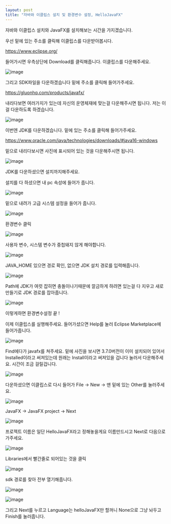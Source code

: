 ```yaml
---
layout: post
title: "자바와 이클립스 설치 및 환경변수 설정, HelloJavaFX"
---
```

자바와 이클립스 설치와 JavaFX를 설치해보는 시간을 가지겠습니다.

우선 밑에 있는 주소를 클릭해 이클립스를 다운받아봅시다.

https://www.eclipse.org/

들어가시면 우측상단에 Download를 클릭해줍니다. 이클립스를 다운해주세요.

![image](https://user-images.githubusercontent.com/88480302/134803595-a6dc28ae-4124-4a05-9240-71d23de7d2c7.png)

그리고 SDK파일을 다운하겠습니다 밑에 주소를 클릭해 들어가주세요.

https://gluonhq.com/products/javafx/

내리다보면 여러가지가 있는데 자신의 운영체재에 맞는걸 다운해주시면 됩니다. 저는 이걸 다운하도록 하겠습니다.

![image](https://user-images.githubusercontent.com/88480302/134800162-3df98384-2873-4200-aa9a-d0828fdd30e4.png)

이번엔 JDK를 다운하겠습니다. 밑에 있는 주소를 클릭해 들어가주세요.

https://www.oracle.com/java/technologies/downloads/#java16-windows

밑으로 내리다보시면 사진에 표시되어 있는 것을 다운해주시면 됩니다.

![image](https://user-images.githubusercontent.com/88480302/134801502-e243493d-3e4b-4478-a31a-0e460dd10d78.png)

JDK를 다운하셨으면 설치까지해주세요.

설치를 다 하셨으면 내 pc 속성에 들어가 줍니다.

![image](https://user-images.githubusercontent.com/88480302/134802180-0f11aa97-9ec5-4c4a-8453-322e264d04f4.png)

밑으로 내려가 고급 시스템 설정을 들어가 줍니다.

![image](https://user-images.githubusercontent.com/88480302/134802231-657f9a32-211d-495f-a12a-22a9cc2a6c9c.png)

환경변수 클릭

![image](https://user-images.githubusercontent.com/88480302/134802269-993d6286-400d-42b5-ad4c-9e99c8e66bf7.png)

사용자 변수, 시스템 변수가 중첩돼지 않게 해야합니다.

![image](https://user-images.githubusercontent.com/88480302/134802372-3410d9b5-367c-4afe-a6bd-dbfd0c5f8b16.png)

JAVA_HOME 있으면 경로 확인, 없으면 JDK 설치 경로를 입력해줍니다.

![image](https://user-images.githubusercontent.com/88480302/134802484-6e898ed8-fe86-47ff-bd12-8c4dfd4ca7a4.png)

Path에 JDK가 여럿 잡히면 충돌이나기때문에 깔금하게 하려면 있는걸 다 지우고 새로 만들기로 JDK 경로를 잡아줍니다.

![image](https://user-images.githubusercontent.com/88480302/134802604-c517e7e6-9cee-4709-9f6f-f6693b3f9e08.png)

이렇게하면 환경변수설정 끝 !

이제 이클립스를 실행해주세요. 들어가셨으면 Help를 눌러 Eclipse Marketplace에 들어가줍니다.

![image](https://user-images.githubusercontent.com/88480302/134804678-a80851b7-606b-42f2-b5ec-b9a68c66b783.png)

Find에다가 javafx를 쳐주세요. 밑에 사진을 보시면 3.7.0버전이 이미 설치되어 있어서 Installed이라고 써져있는데 원래는 Install이라고 써져있을 겁니다 눌러서 다운해주세요. 시간이 조금 걸릴겁니다.

![image](https://user-images.githubusercontent.com/88480302/134804770-3622a4ed-78d4-4f9a-a065-7982fde159c7.png)

다운하셨으면 이클립스로 다시 들어가 File -> New -> 맨 밑에 있는 Other를 눌러주세요.

![image](https://user-images.githubusercontent.com/88480302/134804868-ed61d1ab-64d8-435d-b7e6-0ad3c7af24f8.png)

JavaFX -> JavaFX project -> Next

![image](https://user-images.githubusercontent.com/88480302/134805108-a0d3c3b3-a84a-4162-aad7-09425e1aa220.png)

프로젝트 이름은 일단 HelloJavaFX라고 정해놓을게요 이름만드시고 Next로 다음으로 가주세요.

![image](https://user-images.githubusercontent.com/88480302/134805172-c71a8de0-faf1-41b9-a411-15414c2c48c3.png)

Libraries에서 빨간줄로 되어있는 것을 클릭

![image](https://user-images.githubusercontent.com/88480302/134805215-ab0b9150-e158-4671-bd66-6cc460c34a06.png)

sdk 경로를 찾아 전부 열기해줍니다.

![image](https://user-images.githubusercontent.com/88480302/134805416-17333acc-c2a6-4341-849c-98ba6414bd28.png)

![image](https://user-images.githubusercontent.com/88480302/134805440-4f87c7d3-e957-4db0-8e72-85a873a6644b.png)

그리고 Next를 누르고 Language는 helloJavaFX만 할꺼니 None으로 그냥 놔두고 Finish를 눌러줍니다.



















